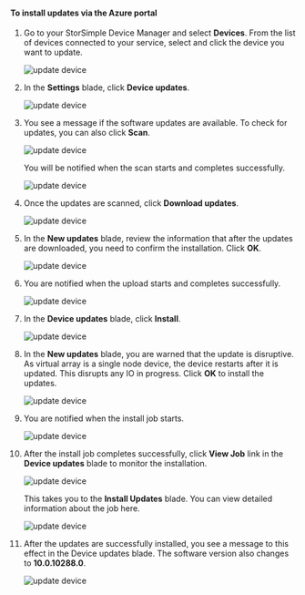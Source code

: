 <!--author=alkohli last changed: 11/07/16 -->

#### To install updates via the Azure portal

1. Go to your StorSimple Device Manager and select **Devices**. From the list of devices connected to your service, select and click the device you want to update. 

    ![update device](../includes/media/storsimple-ova-rm-install-update-via-portal/azupdate1m.png) 

2. In the **Settings** blade, click **Device updates**. 

    ![update device](../includes/media/storsimple-ova-rm-install-update-via-portal/azupdate2m.png)  

3. You see a message if the software updates are available. To check for updates, you can also click **Scan**.

    ![update device](../includes/media/storsimple-ova-rm-install-update-via-portal/azupdate3m.png)

    You will be notified when the scan starts and completes successfully.

    ![update device](../includes/media/storsimple-ova-rm-install-update-via-portal/azupdate5m.png)

4. Once the updates are scanned, click **Download updates**. 

    ![update device](../includes/media/storsimple-ova-rm-install-update-via-portal/azupdate6m.png)

5. In the **New updates** blade, review the information that after the updates are downloaded, you need to confirm the installation. Click **OK**.

    ![update device](../includes/media/storsimple-ova-rm-install-update-via-portal/azupdate7m.png)

6. You are notified when the upload starts and completes successfully.

     ![update device](../includes/media/storsimple-ova-rm-install-update-via-portal/azupdate8m.png)

5. In the **Device updates** blade, click **Install**.

     ![update device](../includes/media/storsimple-ova-rm-install-update-via-portal/azupdate11m.png)   

6. In the **New updates** blade, you are warned that the update is disruptive. As virtual array is a single node device, the device restarts after it is updated. This disrupts any IO in progress. Click **OK** to install the updates. 

    ![update device](../includes/media/storsimple-ova-rm-install-update-via-portal/azupdate12m.png) 

7. You are notified when the install job starts. 

    ![update device](../includes/media/storsimple-ova-rm-install-update-via-portal/azupdate13m.png)

8.  After the install job completes successfully, click **View Job** link in the **Device updates** blade to monitor the installation. 

    ![update device](../includes/media/storsimple-ova-rm-install-update-via-portal/azupdate15m.png)

    This takes you to the **Install Updates** blade. You can view detailed information about the job here.

    ![update device](../includes/media/storsimple-ova-rm-install-update-via-portal/azupdate16m.png)

9. After the updates are successfully installed, you see a message to this effect in the Device updates blade. The software version also changes to **10.0.10288.0**. 

    ![update device](../includes/media/storsimple-ova-rm-install-update-via-portal/azupdate17m.png)